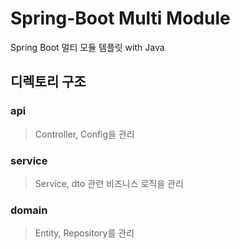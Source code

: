 # Spring-Boot Multi Module
Spring Boot 멀티 모듈 템플릿 with Java


## 디렉토리 구조

### api
> Controller, Config을 관리
### service
> Service, dto 관련 비즈니스 로직을 관리
### domain
> Entity, Repository를 관리
